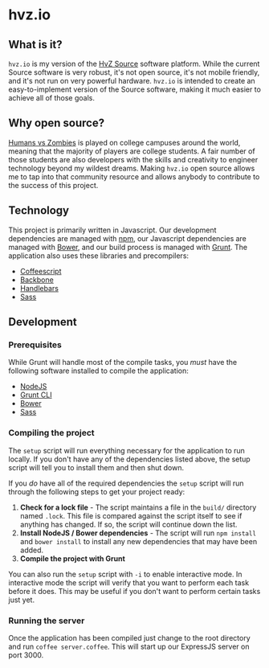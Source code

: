 # hvz.io

## What is it?

`hvz.io` is my version of the [HvZ Source](http://hvzsource.com) software platform. While the current Source software is very robust, it's not open source, it's not mobile friendly, and it's not run on very powerful hardware. `hvz.io` is intended to create an easy-to-implement version of the Source software, making it much easier to achieve all of those goals.

## Why open source?

[Humans vs Zombies](http://humansvszombies.org) is played on college campuses around the world, meaning that the majority of players are college students. A fair number of those students are also developers with the skills and creativity to engineer technology beyond my wildest dreams. Making `hvz.io` open source allows me to tap into that community resource and allows anybody to contribute to the success of this project.

## Technology

This project is primarily written in Javascript. Our development dependencies are managed with [npm](http://nodejs.org), our Javascript dependencies are managed with [Bower](http://bower.io/), and our build process is managed with [Grunt](http://gruntjs.com). The application also uses these libraries and precompilers:

* [Coffeescript](http://coffeescript.org)
* [Backbone](http://backbonejs.org)
* [Handlebars](http://handlebarsjs.com)
* [Sass](http://sass-lang.com)

## Development

### Prerequisites

While Grunt will handle most of the compile tasks, you *must* have the following software installed to compile the application:

* [NodeJS](http://nodejs.org)
* [Grunt CLI](http://gruntjs.com)
* [Bower](http://bower.io)
* [Sass](http://sass-lang.com)

### Compiling the project

The `setup` script will run everything necessary for the application to run locally. If you don't have any of the dependencies listed above, the setup script will tell you to install them and then shut down.

If you *do* have all of the required dependencies the `setup` script will run through the following steps to get your project ready:

1. **Check for a lock file** - The script maintains a file in the `build/` directory named `.lock`. This file is compared against the script itself to see if anything has changed. If so, the script will continue down the list.
1. **Install NodeJS / Bower dependencies** - The script will run `npm install` and `bower install` to install any new dependencies that may have been added.
1. **Compile the project with Grunt**

You can also run the `setup` script with `-i` to enable interactive mode. In interactive mode the script will verify that you want to perform each task before it does. This may be useful if you don't want to perform certain tasks just yet.

### Running the server

Once the application has been compiled just change to the root directory and run `coffee server.coffee`. This will start up our ExpressJS server on port 3000.